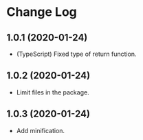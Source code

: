 # Change Log

## 1.0.1 (2020-01-24)

* (TypeScript) Fixed type of return function.

## 1.0.2 (2020-01-24)

* Limit files in the package.

## 1.0.3 (2020-01-24)

* Add minification.
